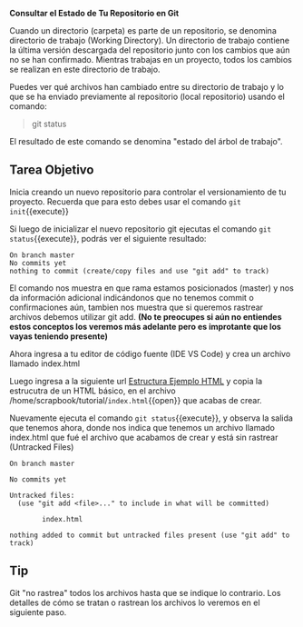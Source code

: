 **Consultar el Estado de Tu Repositorio en Git**

Cuando un directorio (carpeta) es parte de un repositorio, se denomina directorio de trabajo (Working Directory). Un directorio de trabajo contiene la última versión descargada del repositorio junto con los cambios que aún no se han confirmado. Mientras trabajas en un proyecto, todos los cambios se realizan en este directorio de trabajo.

Puedes ver qué archivos han cambiado entre su directorio de trabajo y lo que se ha enviado previamente al repositorio (local repositorio) usando el comando:

> git status

El resultado de este comando se denomina "estado del árbol de trabajo".

## Tarea Objetivo

Inicia creando un nuevo repositorio para controlar el versionamiento de tu proyecto. 
Recuerda que para esto debes usar el comando `git init`{{execute}}

Si luego de inicializar el nuevo repositorio git ejecutas el comando `git status`{{execute}}, podrás ver el siguiente resultado:

```
On branch master
No commits yet
nothing to commit (create/copy files and use "git add" to track)

```
El comando nos muestra en que rama estamos posicionados (master) y nos da información adicional indicándonos que no tenemos commit o confirmaciones aún, tambien nos muestra que si queremos rastrear archivos debemos utilizar git add. **(No te preocupes si aún no entiendes estos conceptos los veremos más adelante pero es improtante que los vayas teniendo presente)**

Ahora ingresa a tu editor de código fuente (IDE VS Code) y crea un archivo llamado index.html

Luego ingresa a la siguiente url [Estructura Ejemplo HTML](https://css-tricks.com/snippets/html/html5-page-structure/) y copia la estrucutra de un HTML básico, en el archivo /home/scrapbook/tutorial/`index.html`{{open}} que acabas de crear.

Nuevamente ejecuta el comando `git status`{{execute}}, y observa la salida que tenemos ahora, donde nos indica que tenemos un archivo llamado index.html que fué el archivo que acabamos de crear y está sin rastrear (Untracked Files)

```
On branch master

No commits yet

Untracked files:
  (use "git add <file>..." to include in what will be committed)

        index.html

nothing added to commit but untracked files present (use "git add" to track)
```

## Tip

Git "no rastrea" todos los archivos hasta que se indique lo contrario. Los detalles de cómo se tratan o rastrean los archivos lo veremos en el siguiente paso.